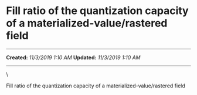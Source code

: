 Fill ratio of the quantization capacity of a materialized-value/rastered field
==============================================================================

  -------------- ---------------------
  **Created:**   *11/3/2019 1:10 AM*
  **Updated:**   *11/3/2019 1:10 AM*
  -------------- ---------------------

\

Fill ratio of the quantization capacity of a materialized-value/rastered
field

 
